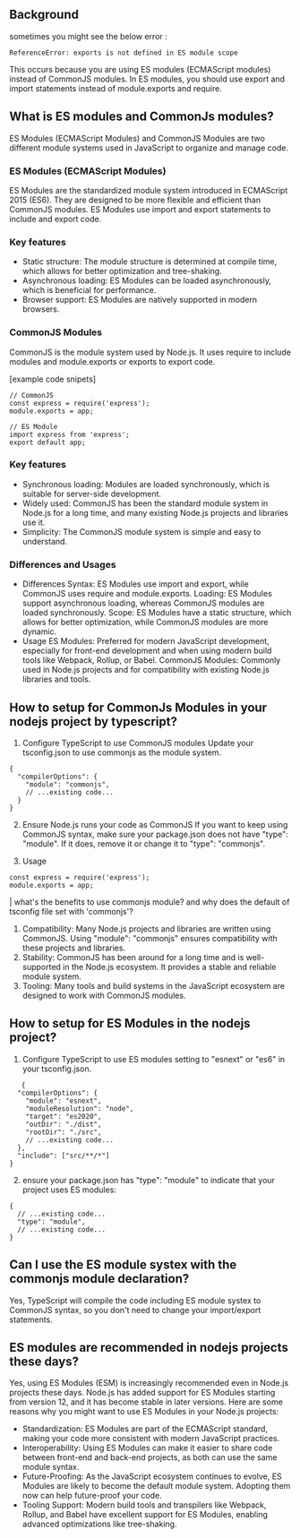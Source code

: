 ## Background
sometimes you might see the below error : 
```
ReferenceError: exports is not defined in ES module scope
```

This occurs because you are using ES modules (ECMAScript modules) instead of CommonJS modules. In ES modules, you should use export and import statements instead of module.exports and require.

## What is ES modules and CommonJs modules?
ES Modules (ECMAScript Modules) and CommonJS Modules are two different module systems used in JavaScript to organize and manage code.

### ES Modules (ECMAScript Modules)
ES Modules are the standardized module system introduced in ECMAScript 2015 (ES6).
They are designed to be more flexible and efficient than CommonJS modules.
ES Modules use import and export statements to include and export code.

### Key features
- Static structure: The module structure is determined at compile time, which allows for better optimization and tree-shaking.
- Asynchronous loading: ES Modules can be loaded asynchronously, which is beneficial for performance.
- Browser support: ES Modules are natively supported in modern browsers.

### CommonJS Modules
CommonJS is the module system used by Node.js. It uses require to include modules and module.exports or exports to export code.

[example code snipets]
```
// CommonJS
const express = require('express');
module.exports = app;

// ES Module
import express from 'express';
export default app;
```

### Key features
- Synchronous loading: Modules are loaded synchronously, which is suitable for server-side development.
- Widely used: CommonJS has been the standard module system in Node.js for a long time, and many existing Node.js projects and libraries use it.
- Simplicity: The CommonJS module system is simple and easy to understand.

### Differences and Usages
- Differences
Syntax: ES Modules use import and export, while CommonJS uses require and module.exports.
Loading: ES Modules support asynchronous loading, whereas CommonJS modules are loaded synchronously.
Scope: ES Modules have a static structure, which allows for better optimization, while CommonJS modules are more dynamic.
- Usage
ES Modules: Preferred for modern JavaScript development, especially for front-end development and when using modern build tools like Webpack, Rollup, or Babel.
CommonJS Modules: Commonly used in Node.js projects and for compatibility with existing Node.js libraries and tools.


## How to setup for CommonJs Modules in your nodejs project by typescript?
1. Configure TypeScript to use CommonJS modules
Update your tsconfig.json to use commonjs as the module system.

```
{
  "compilerOptions": {
    "module": "commonjs",
    // ...existing code...
  }
}
```

2. Ensure Node.js runs your code as CommonJS
If you want to keep using CommonJS syntax, make sure your package.json does not have "type": "module".
If it does, remove it or change it to "type": "commonjs".

3. Usage
```
const express = require('express');
module.exports = app;
```

| what's the benefits to use commonjs module? and why does the default of tsconfig file set with 'commonjs'?
  1. Compatibility: Many Node.js projects and libraries are written using CommonJS. Using "module": "commonjs" ensures compatibility with these projects and libraries.
  2. Stability: CommonJS has been around for a long time and is well-supported in the Node.js ecosystem. It provides a stable and reliable module system.
  3. Tooling: Many tools and build systems in the JavaScript ecosystem are designed to work with CommonJS modules.

## How to setup for ES Modules in the nodejs project?
1. Configure TypeScript to use ES modules
setting to "esnext" or "es6" in your tsconfig.json.
```
   {
  "compilerOptions": {
    "module": "esnext",
    "moduleResolution": "node",
    "target": "es2020",
    "outDir": "./dist",
    "rootDir": "./src",
    // ...existing code...
  },
  "include": ["src/**/*"]
}
```

2. ensure your package.json has "type": "module" to indicate that your project uses ES modules:
```
{
  // ...existing code...
  "type": "module",
  // ...existing code...
}
```

## Can I use the ES module systex with the commonjs module declaration?
Yes, TypeScript will compile the code including ES module systex to CommonJS syntax, so you don't need to change your import/export statements.

## ES modules are recommended in nodejs projects these days?
Yes, using ES Modules (ESM) is increasingly recommended even in Node.js projects these days. Node.js has added support for ES Modules starting from version 12, and it has become stable in later versions. Here are some reasons why you might want to use ES Modules in your Node.js projects:

- Standardization: ES Modules are part of the ECMAScript standard, making your code more consistent with modern JavaScript practices.
- Interoperability: Using ES Modules can make it easier to share code between front-end and back-end projects, as both can use the same module syntax.
- Future-Proofing: As the JavaScript ecosystem continues to evolve, ES Modules are likely to become the default module system. Adopting them now can help future-proof your code.
- Tooling Support: Modern build tools and transpilers like Webpack, Rollup, and Babel have excellent support for ES Modules, enabling advanced optimizations like tree-shaking.
